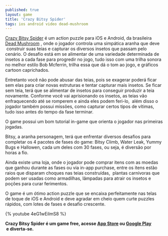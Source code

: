 ```yaml
---
published: true
layout: game
title: 'Crazy Bitsy Spider'
tags: ios android video dead-mushroom
---
```

<a href="http://www.deadmushroom.com/?page_id=27" target="_blank">Crazy Bitsy Spider</a>
 é um action puzzle para iOS e Android, da brasileira <a href="http://www.deadmushroom.com/" target="_blank">Dead Mushroom</a>
, onde o jogador controla uma simpática aranha que deve  construir suas teias e capturar os diversos insetos que passam pelo cenário. O desafio está em se alimentar de uma variedade determinada de insetos a cada fase para progredir no jogo, tudo isso com uma trilha sonora no melhor estilo Bob Mcferrin, trilha essa que dá o tom ao jogo, e gráficos cartoon caprichados.

 


 
Entretanto você não pode abusar das teias, pois se exagerar poderá ficar sem elas para criar novas estruturas e tentar capturar mais insetos. Se ficar sem teia, terá que se alimentar de insetos para conseguir produzir a teia novamente. Conforme você vai aprisionando os insetos, as teias vão enfraquecendo até se romperem e ainda eles podem feri-lo,  além disso o jogador também possui missões, como capturar certos tipos de vítimas, tudo isso antes do tempo da fase terminar.</p>

</p>




</p>

O game possui um bom tutorial in-game que orienta o jogador nas primeiras jogadas.</p>

Bitsy, a aranha personagem, terá que enfrentar diversos desafios para completar os 4 pacotes de fases do game: Bitsy Climb, Water Leak, Yummy Bugs e Hallowen, cada um deles com 30 fases, ou seja, é diversão por horas a fio.</p>

</p>

Ainda existe uma loja, onde o jogador pode comprar itens com as moedas que ganhou durante as fases ou via in-app purchase, entre os itens estão raios que disparam choques nas teias construídas,  plantas carnívoras que podem ser usadas como armadilhas, lâmpadas para atrair os insetos e poções para curar ferimentos.</p>

</p>




</p>

</p>

O game é um ótimo action puzzle que se encaixa perfeitamente nas telas de toque de iOS e Android e deve agradar em cheio quem curte puzzles rápidos, com lotes de fases e desafio crescente.</p>

</p>

 
{% youtube 4eG1wEilmS8 %}

 
<strong>Crazy Bitsy Spider é um game free, acesse <a href="http://itunes.apple.com/us/app/crazy-bitsy-spider-free-game/id503029408?mt=8" target="_blank">App Store</a>
 ou <a href="https://play.google.com/store/apps/details?id=br.com.imaxgames.crazybitsyspider&amp;feature=search_result" target="_blank">Google Play</a>
 e </strong><strong>diverta-se.</strong></p>

 

 